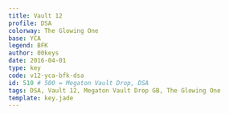 ```yaml
---
title: Vault 12
profile: DSA
colorway: The Glowing One
base: YCA
legend: BFK
author: 00keys
date: 2016-04-01
type: key
code: v12-yca-bfk-dsa
id: 510 # 500 = Megaton Vault Drop, DSA
tags: DSA, Vault 12, Megaton Vault Drop GB, The Glowing One
template: key.jade
---
```


<span class="more"> 
